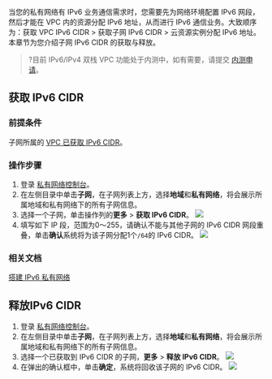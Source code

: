 当您的私有网络有 IPv6 业务通信需求时，您需要先为网络环境配置 IPv6 网段，然后才能在 VPC 内的资源分配 IPv6 地址，从而进行 IPv6 通信业务。大致顺序为：获取 VPC IPv6 CIDR > 获取子网 IPv6 CIDR  > 云资源实例分配 IPv6 地址。本章节为您介绍子网 IPv6 CIDR 的获取与释放。
>?目前 IPv6/IPv4 双栈 VPC 功能处于内测中，如有需要，请提交 [内测申请](https://cloud.tencent.com/apply/p/a9k0gialqhj)。
>
## 获取 IPv6 CIDR

### 前提条件
子网所属的 [VPC 已获取 IPv6 CIDR](https://cloud.tencent.com/document/product/215/53425#31)。

### 操作步骤
1. 登录 [私有网络控制台](https://console.cloud.tencent.com/vpc)。
2. 在左侧目录中单击**子网**，在子网列表上方，选择**地域**和**私有网络**，将会展示所属地域和私有网络下的所有子网信息。
3. 选择一个子网，单击操作列的**更多** > **获取 IPv6 CIDR**。 
![](https://main.qcloudimg.com/raw/2284268112758fe68b367cf13bf11e14.png)
4. 填写如下 IP 段，范围为0～255，请确认不能与其他子网的 IPv6 CIDR 网段重叠，单击**确认**系统将为该子网分配1个`/64`的 IPv6 CIDR。
![](https://main.qcloudimg.com/raw/c6702e17f4ad4cd172af2ef95dad93cd.png)

### 相关文档
[搭建 IPv6 私有网络](https://cloud.tencent.com/document/product/215/47557)

## 释放IPv6 CIDR
1.  登录 [私有网络控制台](https://console.cloud.tencent.com/vpc)。
2.  在左侧目录中单击**子网**，在子网列表上方，选择**地域**和**私有网络**，将会展示所属地域和私有网络下的所有子网信息。
3. 选择一个已获取到 IPv6 CIDR 的子网，**更多** > **释放 IPv6 CIDR**。
![](https://main.qcloudimg.com/raw/b1bcc6be3cda4c578053fd31cbc6d74a.png)
4. 在弹出的确认框中，单击**确定**，系统将回收该子网的 IPv6 CIDR。
![](https://main.qcloudimg.com/raw/99dd050f1e03d4a2bad75a9d14980aab.png)
